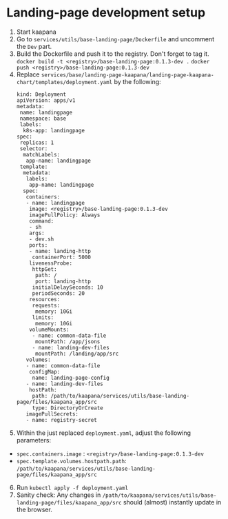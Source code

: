 
# Landing-page development setup

1. Start kaapana
2. Go to `services/utils/base-landing-page/Dockerfile` and uncomment the `Dev` part.
3. Build the Dockerfile and push it to the registry. Don't forget to tag it.
   `docker build -t <registry>/base-landing-page:0.1.3-dev .`
   `docker push <registry>/base-landing-page:0.1.3-dev`
4. Replace `services/base/landing-page-kaapana/landing-page-kaapana-chart/templates/deployment.yaml` by the following:
   ```
   kind: Deployment
   apiVersion: apps/v1
   metadata:
    name: landingpage
    namespace: base
    labels:
     k8s-app: landingpage
   spec:
    replicas: 1
    selector:
     matchLabels:
      app-name: landingpage
    template:
     metadata:
      labels:
       app-name: landingpage
     spec:
      containers:
      - name: landingpage
       image: <registry>/base-landing-page:0.1.3-dev
       imagePullPolicy: Always
       command:
       - sh
       args:
       - dev.sh
       ports:
       - name: landing-http
        containerPort: 5000
       livenessProbe:
        httpGet:
         path: /
         port: landing-http
        initialDelaySeconds: 10
        periodSeconds: 20
       resources:
        requests:
         memory: 10Gi
        limits:
         memory: 10Gi
       volumeMounts:
        - name: common-data-file
         mountPath: /app/jsons
        - name: landing-dev-files
         mountPath: /landing/app/src
      volumes:
      - name: common-data-file
       configMap:
        name: landing-page-config
      - name: landing-dev-files
       hostPath:
        path: /path/to/kaapana/services/utils/base-landing-page/files/kaapana_app/src
        type: DirectoryOrCreate
      imagePullSecrets:
      - name: registry-secret
    ```
5. Within the just replaced `deployment.yaml`, adjust the following parameters:
  - `spec.containers.image` : `<registry>/base-landing-page:0.1.3-dev`
  - `spec.template.volumes.hostpath.path`:  `/path/to/kaapana/services/utils/base-landing-page/files/kaapana_app/src`
6. Run `kubectl apply -f deployment.yaml`
7. Sanity check: Any changes in `/path/to/kaapana/services/utils/base-landing-page/files/kaapana_app/src` should (almost) instantly update in the browser.

